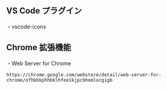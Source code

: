 ## VS Code プラグイン
・vscode-icons  

## Chrome 拡張機能
・Web Server for Chrome 
```
https://chrome.google.com/webstore/detail/web-server-for-chrome/ofhbbkphhbklhfoeikjpcbhemlocgigb
```

